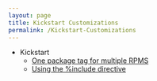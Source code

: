 ```yaml
---
layout: page
title: Kickstart Customizations
permalink: /Kickstart-Customizations
---
```


* Kickstart
  * [One package tag for multiple RPMS](One-package-tag-for-multiple-rpms)
  * [Using the %include directive](include-directive)